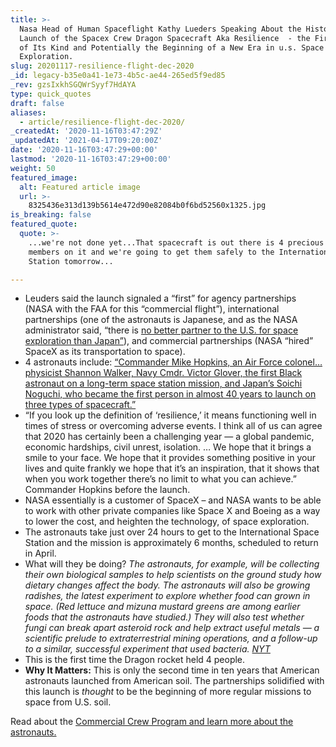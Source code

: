 ```yaml
---
title: >-
  Nasa Head of Human Spaceflight Kathy Lueders Speaking About the Historic
  Launch of the Spacex Crew Dragon Spacecraft Aka Resilience  - the First Flight
  of Its Kind and Potentially the Beginning of a New Era in u.s. Space
  Exploration.
slug: 20201117-resilience-flight-dec-2020
_id: legacy-b35e0a41-1e73-4b5c-ae44-265ed5f9ed85
_rev: gzsIxkhSGQWrSyyf7HdAYA
type: quick_quotes
draft: false
aliases:
  - article/resilience-flight-dec-2020/
_createdAt: '2020-11-16T03:47:29Z'
_updatedAt: '2021-04-17T09:20:00Z'
date: '2020-11-16T03:47:29+00:00'
lastmod: '2020-11-16T03:47:29+00:00'
weight: 50
featured_image:
  alt: Featured article image
  url: >-
    8325436e313d139b5614e472d90e82084b0f6bd52560x1325.jpg
is_breaking: false
featured_quote:
  quote: >-
    ...we're not done yet...That spacecraft is out there is 4 precious crew
    members on it and we're going to get them safely to the International Space
    Station tomorrow...

---
```

* Leuders said the launch signaled a “first” for agency partnerships (NASA with the FAA for this “commercial flight”), international partnerships (one of the astronauts is Japanese, and as the NASA administrator said, “there is [no better partner to the U.S. for space exploration than Japan”](https://twitter.com/NASA/status/1328171694599458816?s=20)), and commercial partnerships (NASA “hired” SpaceX as its transportation to space).
* 4 astronauts include: [“Commander Mike Hopkins, an Air Force colonel…physicist Shannon Walker, Navy Cmdr. Victor Glover, the first Black astronaut on a long-term space station mission, and Japan’s Soichi Noguchi, who became the first person in almost 40 years to launch on three types of spacecraft.”](https://www.usatoday.com/story/news/nation/2020/11/15/spacex-resilience-launch-time-scheduled-sunday-pending-weather/6304211002/)
* “If you look up the definition of ‘resilience,’ it means functioning well in times of stress or overcoming adverse events. I think all of us can agree that 2020 has certainly been a challenging year — a global pandemic, economic hardships, civil unrest, isolation. … We hope that it brings a smile to your face. We hope that it provides something positive in your lives and quite frankly we hope that it’s an inspiration, that it shows that when you work together there’s no limit to what you can achieve.” Commander Hopkins before the launch.
* NASA essentially is a customer of SpaceX – and NASA wants to be able to work with other private companies like Space X and Boeing as a way to lower the cost, and heighten the technology, of space exploration.
* The astronauts take just over 24 hours to get to the International Space Station and the mission is approximately 6 months, scheduled to return in April.
* What will they be doing? _The astronauts, for example, will be collecting their own biological samples to help scientists on the ground study how dietary changes affect the body. The astronauts will also be growing radishes, the latest experiment to explore whether food can grown in space. (Red lettuce and mizuna mustard greens are among earlier foods that the astronauts have studied.) They will also test whether fungi can break apart asteroid rock and help extract useful metals — a scientific prelude to extraterrestrial mining operations, and a follow-up to a similar, successful experiment that used bacteria. [NYT](https://www.nytimes.com/2020/11/15/science/spacex-nasa-astronauts-launch.html)_
* This is the first time the Dragon rocket held 4 people.
* **Why It Matters:** This is only the second time in ten years that American astronauts launched from American soil. The partnerships solidified with this launch is *thought* to be the beginning of more regular missions to space from U.S. soil.

Read about the [Commercial Crew Program and learn more about the astronauts.](https://www.nasa.gov/specials/ccp-press-kit/main.html)